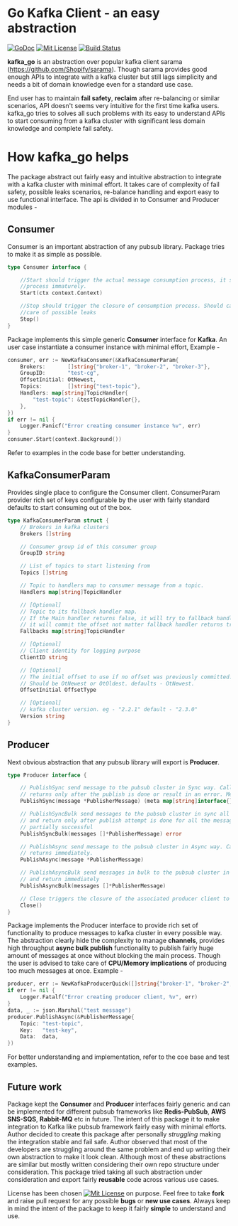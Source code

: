 # Go Kafka Client - an easy abstraction
[![GoDoc][godoc-img]][godoc] [![Mit License][mit-img]][mit] [![Build Status][ci-img]][ci]

**kafka_go** is an abstraction over popular kafka client sarama (https://github.com/Shopify/sarama).
Though sarama provides good enough APIs to integrate with a kafka cluster but still lags simplicity and
needs a bit of domain knowledge even for a standard use case. 

End user has to maintain **fail safety**, **reclaim**
after re-balancing or similar scenarios, API doesn't seems very intuitive for the first time kafka users.
kafka_go tries to solves all such problems with its easy to understand APIs to start consuming from a kafka
cluster with significant less domain knowledge and complete fail safety.

# How kafka_go helps
The package abstract out fairly easy and intuitive abstraction to integrate with a kafka cluster with minimal effort.
It takes care of complexity of fail safety, possible leaks scenarios, re-balance handling and export easy to use functional
interface. The api is divided in to Consumer and Producer modules -  

## Consumer 
Consumer is an important abstraction of any pubsub library. Package tries to make it as simple as possible.
```go
type Consumer interface {

	//Start should trigger the actual message consumption process, it should be blocking in nature to avoid killing
	//process immaturely.
	Start(ctx context.Context)

	//Stop should trigger the closure of consumption process. Should cancel the context to relieve resources and take
	//care of possible leaks
	Stop()
}
```

Package implements this simple generic **Consumer** interface for **Kafka**. An user case instantiate a consumer instance 
with minimal effort, Example -

```go
consumer, err := NewKafkaConsumer(&KafkaConsumerParam{
	Brokers:       []string{"broker-1", "broker-2", "broker-3"},
	GroupID:       "test-cg",
	OffsetInitial: OtNewest,
	Topics:        []string{"test-topic"},
	Handlers: map[string]TopicHandler{
		"test-topic": &testTopicHandler{},
	},
})
if err != nil {
	Logger.Panicf("Error creating consumer instance %v", err)
}
consumer.Start(context.Background())
```
Refer to examples in the code base for better understanding.

## KafkaConsumerParam
Provides single place to configure the Consumer client. ConsumerParam provider rich set of keys configurable
by the user with fairly standard defaults to start consuming out of the box. 

```go
type KafkaConsumerParam struct {
	// Brokers in kafka clusters
	Brokers []string

	// Consumer group id of this consumer group
	GroupID string

	// List of topics to start listening from
	Topics []string

	// Topic to handlers map to consumer message from a topic.
	Handlers map[string]TopicHandler

	// [Optional]
	// Topic to its fallback handler map.
	// If the Main handler returns false, it will try to fallback handler.
	// it will commit the offset not matter fallback handler returns true or false.
	Fallbacks map[string]TopicHandler

	// [Optional]
	// Client identity for logging purpose
	ClientID string

	// [Optional]
	// The initial offset to use if no offset was previously committed.
	// Should be OtNewest or OtOldest. defaults - OtNewest.
	OffsetInitial OffsetType

	// [Optional]
	// kafka cluster version. eg - "2.2.1" default - "2.3.0"
	Version string
}
```

## Producer
Next obvious abstraction that any pubsub library will export is **Producer**.

```go
type Producer interface {

	// PublishSync send message to the pubsub cluster in Sync way. Call to this function is blocking and
	// returns only after the publish is done or result in an error. Meta contains the publish related meta info
	PublishSync(message *PublisherMessage) (meta map[string]interface{}, err error)

	// PublishSyncBulk send messages to the pubsub cluster in sync all at once. Call to this function is blocking
	// and return only after publish attempt is done for all the messages. Return error if the bulk publish is
	// partially successful
	PublishSyncBulk(messages []*PublisherMessage) error

	// PublishAsync send message to the pubsub cluster in Async way. Call to this function is non blocking and
	// returns immediately.
	PublishAsync(message *PublisherMessage)

	// PublishAsyncBulk send messages in bulk to the pubsub cluster in Async way. Call to this function is non blocking
	// and return immediately
	PublishAsyncBulk(messages []*PublisherMessage)

	// Close triggers the closure of the associated producer client to avoid any leaks
	Close()
}
```
Package implements the Producer interface to provide rich set of functionality to produce
messages to kafka cluster in every possible way. The abstraction clearly hide the complexity to 
manage **channels**, provides high throughput **async bulk publish** functionality to publish fairly huge
amount of messages at once without blocking the main process. Though the user is advised to take care
of **CPU/Memory implications** of producing too much messages at once. Example - 

```go
producer, err := NewKafkaProducerQuick([]string{"broker-1", "broker-2", "broker-3"})
if err != nil {
	Logger.Fatalf("Error creating producer client, %v", err)
}
data, _ := json.Marshal("test message")
producer.PublishAsync(&PublisherMessage{
	Topic: "test-topic",
	Key:   "test-key",
	Data:  data,
})
```
For better understanding and implementation, refer to the coe base and test examples.

## Future work 
Package kept the **Consumer** and **Producer** interfaces fairly generic and can be implemented
for different pubsub frameworks like **Redis-PubSub**, **AWS SNS-SQS**, **Rabbit-MQ** etc in future. The intent 
of this package it to make integration to Kafka like pubsub framework fairly easy with minimal efforts.
Author decided to create this package after personally _struggling_ making the integration stable and
fail safe. Author observed that most of the developers are struggling around the same problem and end up
writing their own abstraction to make it look clean. Although most of these abstractions are similar but
mostly written considering their own repo structure under consideration. This package tried taking all such
abstraction under consideration and export fairly **reusable** code across various use cases.

License has been chosen [![Mit License][mit-img]][mit] on purpose. Feel free to take **fork** and raise pull request
for any possible **bugs** or **new use cases**. Always keep in mind the intent of the package to keep it fairly **simple** to 
understand and use.

[godoc-img]: https://godoc.org/github.com/saurav534/kafka-go?status.svg
[godoc]: https://pkg.go.dev/github.com/saurav534/kafka-go?tab=doc

[mit-img]: http://img.shields.io/badge/License-MIT-blue.svg
[mit]: https://github.com/saurav534/kafka-go/blob/master/LICENSE

[ci-img]: https://travis-ci.com/saurav534/kafka-go.svg?branch=master
[ci]: https://travis-ci.com/github/saurav534/kafka-go/branches